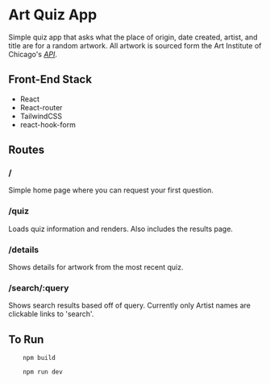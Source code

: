 # Art Quiz App

Simple quiz app that asks what the place of origin, date created, artist, and title are for a random artwork. All artwork is sourced form the Art Institute of Chicago's *[API](https://api.artic.edu/docs/#get-vs-post)*.

## Front-End Stack

- React
- React-router
- TailwindCSS
- react-hook-form

## Routes

### /

Simple home page where you can request your first question.

### /quiz

Loads quiz information and renders. Also includes the results page.

### /details

Shows details for artwork from the most recent quiz.

### /search/:query

Shows search results based off of query. Currently only Artist names are clickable links to 'search'.

## To Run

        npm build

        npm run dev
